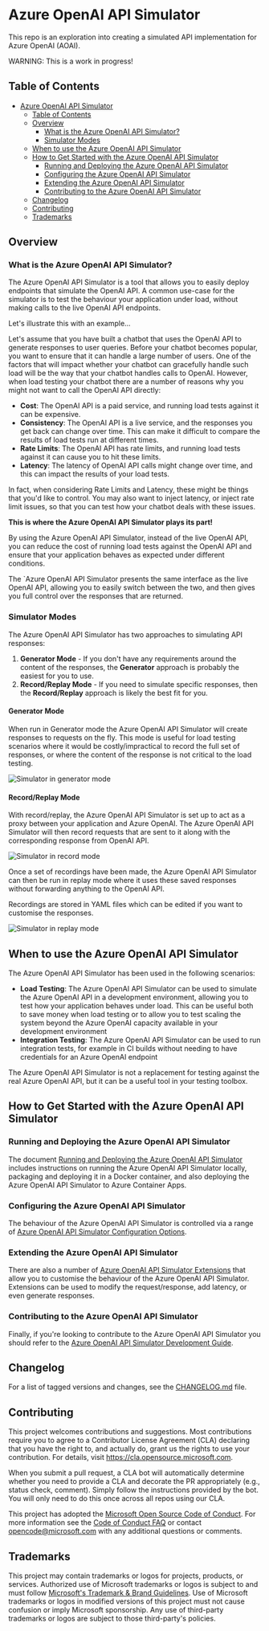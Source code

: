 # Azure OpenAI API Simulator 

This repo is an exploration into creating a simulated API implementation for Azure OpenAI (AOAI). 

WARNING: This is a work in progress!

## Table of Contents

- [Azure OpenAI API Simulator](#azure-openai-api-simulator)
  - [Table of Contents](#table-of-contents)
  - [Overview](#overview)
    - [What is the Azure OpenAI API Simulator?](#what-is-the-azure-openai-api-simulator)
    - [Simulator Modes](#simulator-modes)
  - [When to use the Azure OpenAI API Simulator](#when-to-use-the-azure-openai-api-simulator)
  - [How to Get Started with the Azure OpenAI API Simulator](#how-to-get-started-with-the-azure-openai-api-simulator)
    - [Running and Deploying the Azure OpenAI API Simulator](#running-and-deploying-the-azure-openai-api-simulator)
    - [Configuring the Azure OpenAI API Simulator](#configuring-the-azure-openai-api-simulator)
    - [Extending the Azure OpenAI API Simulator](#extending-the-azure-openai-api-simulator)
    - [Contributing to the Azure OpenAI API Simulator](#contributing-to-the-azure-openai-api-simulator)
  - [Changelog](#changelog)
  - [Contributing](#contributing)
  - [Trademarks](#trademarks)

## Overview

### What is the Azure OpenAI API Simulator?

The Azure OpenAI API Simulator is a tool that allows you to easily deploy endpoints that simulate the OpenAI API.
A common use-case for the simulator is to test the behaviour your application under load, without making calls to the live OpenAI API endpoints. 

Let's illustrate this with an example...

Let's assume that you have built a chatbot that uses the OpenAI API to generate responses to user queries. Before your chatbot becomes popular, you want to ensure that it can handle a large number of users. One of the factors that will impact whether your chatbot can gracefully handle such load will be the way that your chatbot handles calls to OpenAI. However, when load testing your chatbot there are a number of reasons why you might not want to call the OpenAI API directly:

- **Cost**: The OpenAI API is a paid service, and running load tests against it can be expensive.
- **Consistency**: The OpenAI API is a live service, and the responses you get back can change over time. This can make it difficult to compare the results of load tests run at different times.
- **Rate Limits**: The OpenAI API has rate limits, and running load tests against it can cause you to hit these limits.
- **Latency**: The latency of OpenAI API calls might change over time, and this can impact the results of your load tests.

In fact, when considering Rate Limits and Latency, these might be things that you'd like to control. You may also want to inject latency, or inject rate limit issues, so that you can test how your chatbot deals with these issues.

**This is where the Azure OpenAI API Simulator plays its part!**

By using the Azure OpenAI API Simulator, instead of the live OpenAI API, you can reduce the cost of running load tests against the OpenAI API and ensure that your application behaves as expected under different conditions.

The `Azure OpenAI API Simulator presents the same interface as the live OpenAI API, allowing you to easily switch between the two, and then gives you full control over the responses that are returned.

### Simulator Modes

The Azure OpenAI API Simulator has two approaches to simulating API responses: 

1. **Generator Mode** - If you don't have any requirements around the content of the responses, the **Generator** approach is probably the easiest for you to use.
2. **Record/Replay Mode** - If you need to simulate specific responses, then the **Record/Replay** approach is likely the best fit for you.

#### Generator Mode

When run in Generator mode the Azure OpenAI API Simulator will create responses to requests on the fly. This mode is useful for load testing scenarios where it would be costly/impractical to record the full set of responses, or where the content of the response is not critical to the load testing.

![Simulator in generator mode](./docs/images/mode-generate.drawio.png "The Simulator in generate mode showing lorem ipsum generated content in the response")

#### Record/Replay Mode

With record/replay, the Azure OpenAI API Simulator is set up to act as a proxy between your application and Azure OpenAI. The Azure OpenAI API Simulator will then record requests that are sent to it along with the corresponding response from OpenAI API. 

![Simulator in record mode](./docs/images/mode-record.drawio.png "The Simulator in record mode proxying requests to Azure OpenAI and persisting the responses to disk")

Once a set of recordings have been made, the Azure OpenAI API Simulator can then be run in replay mode where it uses these saved responses without forwarding anything to the OpenAI API. 

Recordings are stored in YAML files which can be edited if you want to customise the responses.

![Simulator in replay mode](./docs/images/mode-replay.drawio.png "The Simulator in replay mode reading responses from disk and returning them to the client")

## When to use the Azure OpenAI API Simulator

The Azure OpenAI API Simulator has been used in the following scenarios:

- **Load Testing**: The Azure OpenAI API Simulator can be used to simulate the Azure OpenAI API in a development environment, allowing you to test how your application behaves under load. This can be useful both to save money when load testing or to allow you to test scaling the system beyond the Azure OpenAI capacity available in your development environment
- **Integration Testing**: The Azure OpenAI API Simulator can be used to run integration tests, for example in CI builds without needing to have credentials for an Azure OpenAI endpoint

The Azure OpenAI API Simulator is not a replacement for testing against the real Azure OpenAI API, but it can be a useful tool in your testing toolbox.

## How to Get Started with the Azure OpenAI API Simulator

### Running and Deploying the Azure OpenAI API Simulator
The document [Running and Deploying the Azure OpenAI API Simulator](./docs/running-deploying.md) includes instructions on running the Azure OpenAI API Simulator locally, packaging and deploying it in a Docker container, and also deploying the Azure OpenAI API Simulator to Azure Container Apps.

### Configuring the Azure OpenAI API Simulator
The behaviour of the Azure OpenAI API Simulator is controlled via a range of [Azure OpenAI API Simulator Configuration Options](./docs/config.md).

### Extending the Azure OpenAI API Simulator
There are also a number of [Azure OpenAI API Simulator Extensions](./docs/extensions.md) that allow you to customise the behaviour of the Azure OpenAI API Simulator. Extensions can be used to modify the request/response, add latency, or even generate responses.

### Contributing to the Azure OpenAI API Simulator

Finally, if you're looking to contribute to the Azure OpenAI API Simulator you should refer to the [Azure OpenAI API Simulator Development Guide](./docs/developing.md).

## Changelog

For a list of tagged versions and changes, see the [CHANGELOG.md](./CHANGELOG.md) file.

## Contributing

This project welcomes contributions and suggestions.  Most contributions require you to agree to a
Contributor License Agreement (CLA) declaring that you have the right to, and actually do, grant us
the rights to use your contribution. For details, visit https://cla.opensource.microsoft.com.

When you submit a pull request, a CLA bot will automatically determine whether you need to provide
a CLA and decorate the PR appropriately (e.g., status check, comment). Simply follow the instructions
provided by the bot. You will only need to do this once across all repos using our CLA.

This project has adopted the [Microsoft Open Source Code of Conduct](https://opensource.microsoft.com/codeofconduct/).
For more information see the [Code of Conduct FAQ](https://opensource.microsoft.com/codeofconduct/faq/) or
contact [opencode@microsoft.com](mailto:opencode@microsoft.com) with any additional questions or comments.

## Trademarks

This project may contain trademarks or logos for projects, products, or services. Authorized use of Microsoft 
trademarks or logos is subject to and must follow 
[Microsoft's Trademark & Brand Guidelines](https://www.microsoft.com/en-us/legal/intellectualproperty/trademarks/usage/general).
Use of Microsoft trademarks or logos in modified versions of this project must not cause confusion or imply Microsoft sponsorship.
Any use of third-party trademarks or logos are subject to those third-party's policies.
